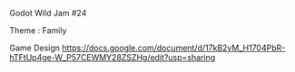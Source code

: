 Godot Wild Jam #24

Theme : Family 

Game Design
https://docs.google.com/document/d/17kB2yM_H1704PbR-hTFtUp4ge-W_P57CEWMY28ZSZHg/edit?usp=sharing




